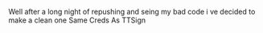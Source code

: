 Well after a long night of repushing and seing my bad code i ve decided to make a clean one Same Creds As TTSign
